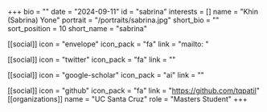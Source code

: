 +++
bio = "" 
date = "2024-09-11" 
id = "sabrina" 
interests = [] 
name = "Khin (Sabrina) Yone" 
portrait = "/portraits/sabrina.jpg" 
short_bio = "" 
sort_position = 10
 short_name = "sabrina" 

[[social]] 
    icon = "envelope" 
    icon_pack = "fa" 
    link = "mailto: "

 [[social]] 
    icon = "twitter" 
    icon_pack = "fa" 
    link = "" 

[[social]] 
    icon = "google-scholar" 
    icon_pack = "ai" 
    link = "" 

[[social]] 
    icon = "github" 
    icon_pack = "fa" 
    link = "https://github.com/tqpatil" 
[[organizations]] 
     name = "UC Santa Cruz" 
      role = "Masters Student" 
+++